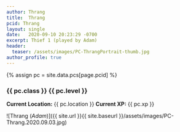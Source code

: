 ```yaml
---
author: Thrang
title:  Thrang
pcid: Thrang
layout: single
date:   2020-09-10 20:23:29 -0700
excerpt: Thief 1 (played by Adam)
header:
  teaser: /assets/images/PC-ThrangPortrait-thumb.jpg
author_profile: true
---
```


{% assign pc = site.data.pcs[page.pcid] %}

### {{ pc.class }} {{ pc.level }}
**Current Location:** {{ pc.location }}
**Current XP:** {{ pc.xp }}

![Thrang (_Adam_)]({{ site.url }}{{ site.baseurl }}/assets/images/PC-Thrang.2020.09.03.jpg)

